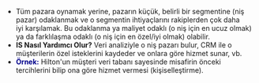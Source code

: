 - Tüm pazara oynamak yerine, pazarın küçük, belirli bir segmentine (niş pazar) odaklanmak ve o segmentin ihtiyaçlarını rakiplerden çok daha iyi karşılamak. Bu odaklanma ya maliyet odaklı (o niş için en ucuz olmak) ya da farklılaşma odaklı (o niş için en özel/iyi olmak) olabilir.
- **IS Nasıl Yardımcı Olur?** Veri analiziyle o niş pazarı bulur, CRM ile o müşterilerin özel isteklerini kaydeder ve onlara göre hizmet sunar, vb.
- <span style="color:darkblue; font-weight:bolder">Örnek:</span> Hilton'un müşteri veri tabanı sayesinde misafirin önceki tercihlerini bilip ona göre hizmet vermesi (kişiselleştirme).